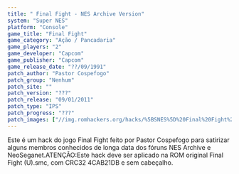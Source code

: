 ```yaml
---
title: " Final Fight - NES Archive Version"
system: "Super NES"
platform: "Console"
game_title: "Final Fight"
game_category: "Ação / Pancadaria"
game_players: "2"
game_developer: "Capcom"
game_publisher: "Capcom"
game_release_date: "??/09/1991"
patch_author: "Pastor Cospefogo"
patch_group: "Nenhum"
patch_site: ""
patch_version: "???"
patch_release: "09/01/2011"
patch_type: "IPS"
patch_progress: "???"
patch_images: ["//img.romhackers.org/hacks/%5BSNES%5D%20Final%20Fight%20-%20NES%20Archive%20Version%20-%20Partor%20Cospefogo%20-%201.png","//img.romhackers.org/hacks/%5BSNES%5D%20Final%20Fight%20-%20NES%20Archive%20Version%20-%20Partor%20Cospefogo%20-%202.png","//img.romhackers.org/hacks/%5BSNES%5D%20Final%20Fight%20-%20NES%20Archive%20Version%20-%20Partor%20Cospefogo%20-%203.png"]
---
```

Este é um hack do jogo Final Fight feito por Pastor Cospefogo para satirizar alguns membros conhecidos de longa data dos fóruns NES Archive e NeoSeganet.ATENÇÃO:Este hack deve ser aplicado na ROM original Final Fight (U).smc, com CRC32 4CAB21DB e sem cabeçalho.